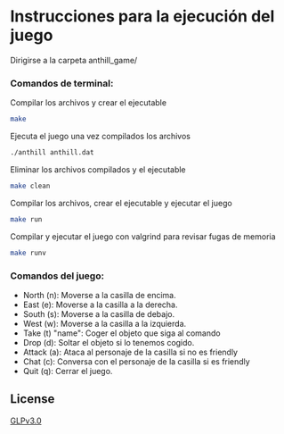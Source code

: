 # Instrucciones para la ejecución del juego
Dirigirse a la carpeta anthill_game/ 
 
### Comandos de terminal:
Compilar los archivos y crear el ejecutable
```bash
make
```
Ejecuta el juego una vez compilados los archivos
```bash
./anthill anthill.dat
```
Eliminar los archivos compilados y el ejecutable
```bash
make clean
```
Compilar los archivos, crear el ejecutable y ejecutar el juego
```bash
make run
```
Compilar y ejecutar el juego con valgrind para revisar fugas de memoria
```bash
make runv
```

### Comandos del juego:
- North (n): Moverse a la casilla de encima.<br>
- East (e): Moverse a la casilla a la derecha.<br>
- South (s): Moverse a la casilla de debajo.<br>
- West (w): Moverse a la casilla a la izquierda.<br>
- Take (t) "name": Coger el objeto que siga al comando<br>
- Drop (d): Soltar el objeto si lo tenemos cogido.<br>
- Attack (a): Ataca al personaje de la casilla si no es friendly<br>
- Chat (c): Conversa con el personaje de la casilla si es friendly<br>
- Quit (q): Cerrar el juego.<br>

## License
[GLPv3.0](https://choosealicense.com/licenses/gpl-3.0/)
